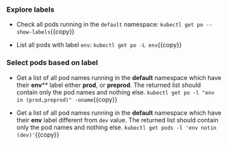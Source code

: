 
### Explore labels

* Check all pods running in the `default` namespace:
`kubectl get po --show-labels`{{copy}}

* List all pods with label `env`:
`kubectl get po -L env`{{copy}}

### Select pods based on label

* Get a list of all pod names running in the **default** namespace which have their **env**** label either **prod**, or **preprod**.
The returned list should contain only the pod names and nothing else.
`kubectl get po -l "env in (prod,preprod)" -oname`{{copy}}

* Get a list of all pod names running in the **default** namespace which have their **env** label different from `dev` value.
The returned list should contain only the pod names and nothing else.
`kubectl get pods -l 'env notin (dev)'`{{copy}}

